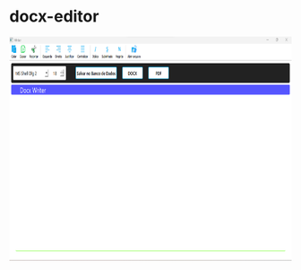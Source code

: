 # docx-editor
<p align="center">
  <img src="https://raw.githubusercontent.com/GabpsX/docx-editor/main/docx-editor/img_soft.png" width="800px" height ="400px" title="img">

</p>

